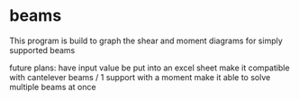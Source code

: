# beams
This program is build to graph the shear and moment diagrams for simply supported beams

future plans:
    have input value be put into an excel sheet
    make it compatible with cantelever beams / 1 support with a moment
    make it able to solve multiple beams at once
